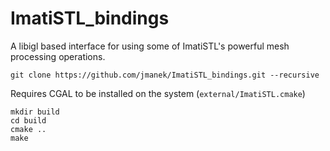 # ImatiSTL_bindings

A libigl based interface for using some of ImatiSTL's powerful mesh processing operations.  

`git clone https://github.com/jmanek/ImatiSTL_bindings.git --recursive`

Requires CGAL to be installed on the system (`external/ImatiSTL.cmake`)

```
mkdir build
cd build
cmake ..
make
```
